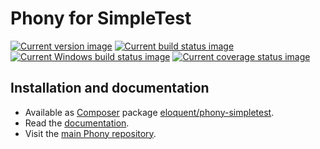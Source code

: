 # Phony for SimpleTest

[![Current version image][version-image]][current version]
[![Current build status image][build-image]][current build status]
[![Current Windows build status image][windows-build-image]][current windows build status]
[![Current coverage status image][coverage-image]][current coverage status]

[build-image]: https://img.shields.io/travis/eloquent/phony-simpletest/master.svg?style=flat-square "Current build status for the master branch"
[coverage-image]: https://img.shields.io/codecov/c/github/eloquent/phony-simpletest/master.svg?style=flat-square "Current test coverage for the master branch"
[current build status]: https://travis-ci.org/eloquent/phony-simpletest
[current coverage status]: https://codecov.io/github/eloquent/phony-simpletest
[current version]: https://packagist.org/packages/eloquent/phony-simpletest
[current windows build status]: https://ci.appveyor.com/project/eloquent/phony-simpletest
[version-image]: https://img.shields.io/packagist/v/eloquent/phony-simpletest.svg?style=flat-square "This project uses semantic versioning"
[windows-build-image]: https://img.shields.io/appveyor/ci/eloquent/phony-simpletest/master.svg?label=windows&style=flat-square "Current Windows build status for the master branch"

## Installation and documentation

- Available as [Composer] package [eloquent/phony-simpletest].
- Read the [documentation].
- Visit the [main Phony repository].

[composer]: http://getcomposer.org/
[documentation]: http://eloquent-software.com/phony/latest/
[eloquent/phony-simpletest]: https://packagist.org/packages/eloquent/phony-simpletest
[main phony repository]: https://github.com/eloquent/phony

